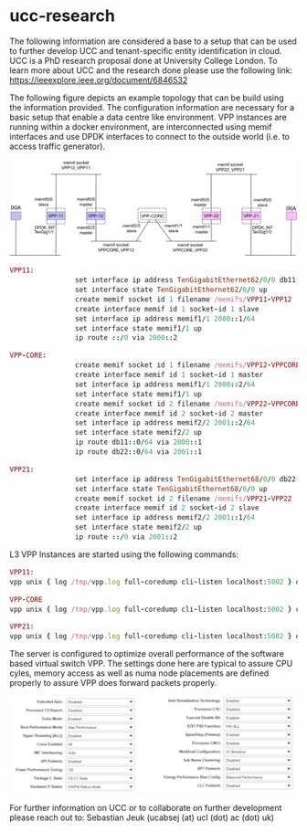# ucc-research
The following information are considered a base to a setup that can be used to further develop UCC and tenant-specific entity identification in cloud. UCC is a PhD research proposal done at University College London. To learn more about UCC and the research done please use the following link: https://ieeexplore.ieee.org/document/6846532

The following figure depicts an example topology that can be build using the information provided. The configuration information are necessary for a basic setup that enable a data centre like environment. VPP instances are running within a docker environment, are interconnected using memif interfaces and use DPDK interfaces to connect to the outside world (i.e. to access traffic generator). 

![alt text](https://github.com/sjeuk001/ucc-research/blob/master/vpp_test_network_implementation.jpg)
 

```ruby
VPP11:
                set interface ip address TenGigabitEthernet62/0/0 db11::1/64
                set interface state TenGigabitEthernet62/0/0 up
                create memif socket id 1 filename /memifs/VPP11-VPP12
                create interface memif id 1 socket-id 1 slave
                set interface ip address memif1/1 2000::1/64
                set interface state memif1/1 up
                ip route ::/0 via 2000::2
```   
```ruby
VPP-CORE:
                create memif socket id 1 filename /memifs/VPP12-VPPCORE
                create interface memif id 1 socket-id 1 master
                set interface ip address memif1/1 2000::2/64
                set interface state memif1/1 up
                create memif socket id 2 filename /memifs/VPP22-VPPCORE
                create interface memif id 2 socket-id 2 master
                set interface ip address memif2/2 2001::2/64
                set interface state memif2/2 up
                ip route db11::0/64 via 2000::1
                ip route db22::0/64 via 2001::1
```
```ruby
VPP21:
                set interface ip address TenGigabitEthernet68/0/0 db22::1/64
                set interface state TenGigabitEthernet68/0/0 up
                create memif socket id 2 filename /memifs/VPP21-VPP22
                create interface memif id 2 socket-id 2 slave
                set interface ip address memif2/2 2001::1/64
                set interface state memif2/2 up
                ip route ::/0 via 2001::2
```

L3 VPP Instances are started using the following commands: 

```ruby
VPP11:
vpp unix { log /tmp/vpp.log full-coredump cli-listen localhost:5002 } dpdk { socket-mem 1024,1024 uio-driver igb_uio dev 0000:62:00.0 {vlan-strip-offload off num-rx-queues 2}} cpu { main-core 2 corelist-workers 3-4 }
```
```ruby
VPP-CORE
vpp unix { log /tmp/vpp.log full-coredump cli-listen localhost:5002 } cpu { main-core 5 corelist-workers 6-7 }
```
```ruby
VPP21:
vpp unix { log /tmp/vpp.log full-coredump cli-listen localhost:5002 } dpdk { socket-mem 1024,1024 uio-driver igb_uio dev 0000:68:00.0 {vlan-strip-offload off num-rx-queues 2} } cpu { main-core 8 corelist-workers 9-10 }
```


The server is configured to optimize overall performance of the software based virtual switch VPP. The settings done here are typical to assure CPU cyles, memory access as well as numa node placements are defined properly to assure VPP does forward packets properly. 

![alt text](https://github.com/sjeuk001/ucc-research/blob/master/cpo_settings_ucs220m5.jpeg)

For further information on UCC or to collaborate on further development please reach out to: 
Sebastian Jeuk (ucabsej (at) ucl (dot) ac (dot) uk)

